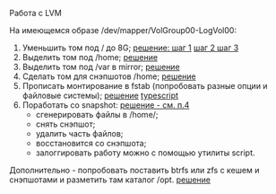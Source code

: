 Работа с LVM


На имеющемся образе /dev/mapper/VolGroup00-LogVol00:

1. Уменьшить том под / до 8G; [решение: шаг 1](main/task_1.1.sh) [ шаг 2 ](main/task_1.2.sh) [шаг 3](main/task_1.3.sh)
2. Выделить том под /home; [решение](main/task_2.sh)
3. Выделить том под /var в mirror; [решение](main/task_3.sh)
4. Сделать том для снэпшотов /home; [решение](main/task_4_and_6.sh)
5. Прописать монтирование в fstab (попробовать разные опции и файловые системы); [решение](main/task_5.sh) [ typescript](main/task_5.script)
6. Поработать со snapshot: [решение - см. п.4](main/task_4_and_6.sh)
	* сгенерировать файлы в /home/;
	* снять снэпшот;
	* удалить часть файлов;
	* восстановится со снэпшота;
	* залоггировать работу можно с помощью утилиты script.

Дополнительно - попробовать поставить btrfs или zfs с кешем и снэпшотами и разметить там каталог /opt. [решение](special/task_special.sh)



